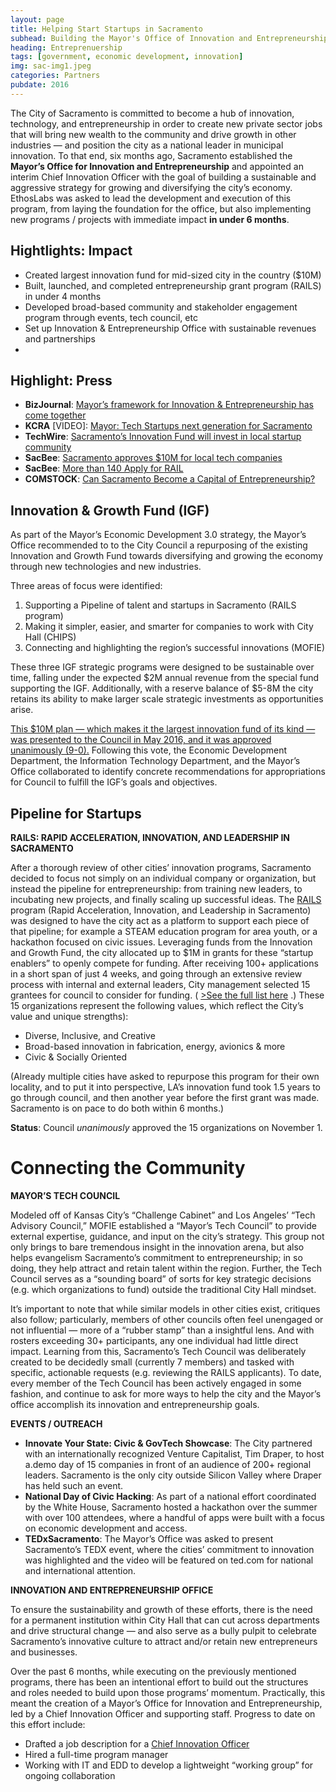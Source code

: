 ```yaml
---
layout: page
title: Helping Start Startups in Sacramento
subhead: Building the Mayor's Office of Innovation and Entrepreneurship in Sacramento to grow the region's economy
heading: Entreprenuership
tags: [government, economic development, innovation]
img: sac-img1.jpeg
categories: Partners
pubdate: 2016
---
```

The City of Sacramento is committed to become a hub of innovation, technology, and entrepreneurship in order to create new private sector jobs that will bring new wealth to the community and drive growth in other industries — and position the city as a national leader in municipal innovation. To that end, six months ago, Sacramento established the **Mayor’s Office for Innovation and Entrepreneurship** and appointed an interim Chief Innovation Officer with the goal of building a sustainable and aggressive strategy for growing and diversifying the city’s economy. EthosLabs was asked to lead the development and execution of this program, from laying the foundation for the office, but also implementing new programs / projects with immediate impact **in under 6 months**.

## Hightlights: Impact
* Created largest innovation fund for mid-sized city in the country ($10M)
* Built, launched, and completed entrepreneurship grant program (RAILS) in under 4 months
* Developed broad-based community and stakeholder engagement program through events, tech council, etc
* Set up Innovation & Entrepreneurship Office with sustainable revenues and partnerships
* 
## Highlight: Press
* **BizJournal**:  [Mayor’s framework for Innovation & Entrepreneurship has come together](http://www.bizjournals.com/sacramento/news/2016/06/10/how-city-council-would-spend-8-2-million-fund.html) 
* **KCRA** [VIDEO]:  [Mayor: Tech Startups next generation for Sacramento](http://www.kcra.com/news/mayor-tech-startups-next-generation-for-sacramento/40175930) 
* **TechWire**:  [Sacramento’s Innovation Fund will invest in local startup community](http://www.techwire.net/innovation/sacramentos-innovation-growth-fund-will-invest-in-local-companies-mayor-says.html) 
* **SacBee**:  [Sacramento approves $10M for local tech companies](https://www.sacbee.com/news/local/article85198202.html) 
* **SacBee**:  [More than 140 Apply for RAIL](https://www.sacbee.com/news/local/article85198202.html) 
* **COMSTOCK**:  [Can Sacramento Become a Capital of Entrepreneurship?](http://www.comstocksmag.com/web-only/can-sacramento-become-capital-entrepreneurship) 

## Innovation & Growth Fund (IGF)

As part of the Mayor’s Economic Development 3.0 strategy, the Mayor’s Office recommended to to the City Council a repurposing of the existing Innovation and Growth Fund towards diversifying and growing the economy through new technologies and new industries.

Three areas of focus were identified:

1. Supporting a Pipeline of talent and startups in Sacramento (RAILS program)
2. Making it simpler, easier, and smarter for companies to work with City Hall (CHIPS)
3. Connecting and highlighting the region’s successful innovations (MOFIE)

These three IGF strategic programs were designed to be sustainable over time, falling under the expected $2M annual revenue from the special fund supporting the IGF. Additionally, with a reserve balance of $5-8M the city retains its ability to make larger scale strategic investments as opportunities arise.  

[This $10M plan — which makes it the largest innovation fund of its kind — was presented to the Council in May 2016, and it was approved unanimously (9-0).](http://sacramento.granicus.com/MetaViewer.php?view_id=21&event_id=2826&meta_id=471926) 
Following this vote, the Economic Development Department, the Information Technology Department, and the Mayor’s Office collaborated to identify concrete recommendations for appropriations for Council to fulfill the IGF’s goals and objectives.

## Pipeline for Startups

**RAILS: RAPID ACCELERATION, INNOVATION, AND LEADERSHIP IN SACRAMENTO**

After a thorough review of other cities’ innovation programs, Sacramento decided to focus not simply on an individual company or organization, but instead the pipeline for entrepreneurship: from training new leaders, to incubating new projects, and finally scaling up successful ideas.
The  [RAILS](http://cityofsacramento.org/RAILS)  program (Rapid Acceleration, Innovation, and Leadership in Sacramento) was designed to have the city act as a platform to support each piece of that pipeline; for example a STEAM education program for area youth, or a hackathon focused on civic issues. Leveraging funds from the Innovation and Growth Fund, the city allocated up to $1M in grants for these “startup enablers” to openly compete for funding.
After receiving 100+ applications in a short span of just 4 weeks, and going through an extensive review process with internal and external leaders, City management selected 15 grantees for council to consider for funding. ( [>See the full list here](http://www.cityofsacramento.org/RAILS/2016/index.html#/) .) These 15 organizations represent the following values, which reflect the City’s value and unique strengths):

* Diverse, Inclusive, and Creative
* Broad-based innovation in fabrication, energy, avionics & more
* Civic & Socially Oriented

(Already multiple cities have asked to repurpose this program for their own locality, and to put it into perspective, LA’s innovation fund took 1.5 years to go through council, and then another year before the first grant was made. Sacramento is on pace to do both within 6 months.)

**Status**: Council *unanimously* approved the 15 organizations on November 1.

# Connecting the Community

**MAYOR’S TECH COUNCIL**

Modeled off of Kansas City’s “Challenge Cabinet” and Los Angeles’ “Tech Advisory Council,” MOFIE established a “Mayor’s Tech Council” to provide external expertise, guidance, and input on the city’s strategy. This group not only brings to bare tremendous insight in the innovation arena, but also helps evangelism Sacramento’s commitment to entrepreneurship; in so doing, they help attract and retain talent within the region. Further, the Tech Council serves as a “sounding board” of sorts for key strategic decisions (e.g. which organizations to fund) outside the traditional City Hall mindset.

It’s important to note that while similar models in other cities exist, critiques also follow; particularly, members of other councils often feel unengaged or not influential — more of a “rubber stamp” than a insightful lens. And with rosters exceeding 30+ participants, any one individual had little direct impact. Learning from this, Sacramento’s Tech Council was deliberately created to be decidedly small (currently 7 members) and tasked with specific, actionable requests (e.g. reviewing the RAILS applicants). To date, every member of the Tech Council has been actively engaged in some fashion, and continue to ask for more ways to help the city and the Mayor’s office accomplish its innovation and entrepreneurship goals.

**EVENTS / OUTREACH**

* **Innovate Your State: Civic & GovTech Showcase**: The City partnered with an internationally recognized Venture Capitalist, Tim Draper, to host a.demo day of 15 companies in front of an audience of 200+ regional leaders. Sacramento is the only city outside Silicon Valley where Draper has held such an event.
* **National Day of Civic Hacking**: As part of a national effort coordinated by the White House, Sacramento hosted a hackathon over the summer with over 100 attendees, where a handful of apps were built with a focus on economic development and access.
* **TEDxSacramento**: The Mayor’s Office was asked to present Sacramento’s TEDX event, where the cities’ commitment to innovation was highlighted and the video will be featured on ted.com for national and international attention.

**INNOVATION AND ENTREPRENEURSHIP OFFICE**

To ensure the sustainability and growth of these efforts, there is the need for a permanent institution within City Hall that can cut across departments and drive structural change — and also serve as a bully pulpit to celebrate Sacramento’s innovative culture to attract and/or retain new entrepreneurs and businesses.

Over the past 6 months, while executing on the previously mentioned programs, there has been an intentional effort to build out the structures and roles needed to build upon those programs’ momentum. Practically, this meant the creation of a Mayor’s Office for Innovation and Entrepreneurship, led by a Chief Innovation Officer and supporting staff. Progress to date on this effort include:
* Drafted a job description for a  [Chief Innovation Officer](https://docs.google.com/document/d/19UG_xMWa78CZ3Cd51plDpQmb9TYDbBwdA6BWptTmOBQ/edit) 
* Hired a full-time program manager
* Working with IT and EDD to develop a lightweight “working group” for ongoing collaboration
